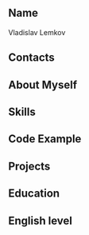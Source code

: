 ## Name

Vladislav Lemkov

## Contacts

## About Myself

## Skills

## Code Example

## Projects

## Education

## English level
